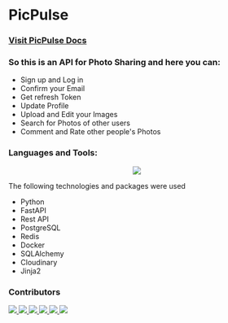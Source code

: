 # PicPulse

<h3><a href="https://pic-pulse.fly.dev/docs#/" style="font-size:30 px">Visit PicPulse Docs</a></h3>

<h3>So this is an API for Photo Sharing and here you can:</h3>
<ul>
  <li>Sign up and Log in</li>
  <li>Confirm your Email</li>
  <li>Get refresh Token</li>
  <li>Update Profile</li>
  <li>Upload and Edit your Images</li>
  <li>Search for Photos of other users</li>
  <li>Comment and Rate other people's Photos</li>

</ul>  
<h3>Languages and Tools:</h3>
<p align="center">
  <a href="https://skillicons.dev">
    <img src="https://skillicons.dev/icons?i=python,fastapi,postgresql,redis,html,docker,git" />
  </a>
</p>
The following technologies and packages were used
<ul>
  <li>Python</li>
  <li>FastAPI</li>
  <li>Rest API</li>
  <li>PostgreSQL</li>
  <li>Redis</li>
  <li>Docker</li>
  <li>SQLAlchemy</li>
  <li>Cloudinary</li>
  <li>Jinja2</li>
</ul>  

### Contributors
<a href="https://github.com/MartynyukAndriy">
  <img src="https://contrib.rocks/image?repo=MartynyukAndriy/Go_IT_Home_Work_6" />
</a>
<a href="https://github.com/tetianakondra">
  <img src="https://contrib.rocks/image?repo=tetianakondra/Python_10_HW_6" />
</a>
<a href="https://github.com/YevhenKoss">
  <img src="https://contrib.rocks/image?repo=YevhenKoss/goit_python_10" />
</a>
<a href="https://github.com/OleksandrGnatiuk">
  <img src="https://contrib.rocks/image?repo=OleksandrGnatiuk/clean_folder_script" />
</a>
<a href="https://github.com/AndriiSeeker">
  <img src="https://contrib.rocks/image?repo=AndriiSeeker/Crypto-Analytics" />
</a>
<a href="https://github.com/Ar-Dante">
  <img src="https://contrib.rocks/image?repo=Ar-Dante/clean_folder" />
</a>
